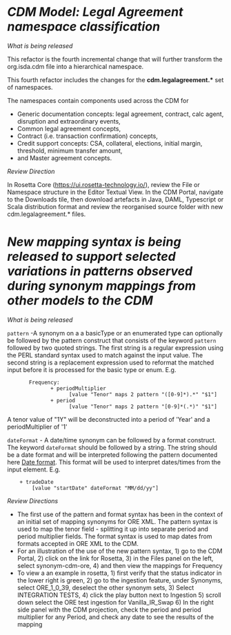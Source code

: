 # *CDM Model: Legal Agreement namespace classification*

_What is being released_

This refactor is the fourth incremental change that will further transform the org.isda.cdm file into a hierarchical namespace.

This fourth refactor includes the changes for the __cdm.legalagreement.*__ set of namespaces.

The namespaces contain components used across the CDM for 
* Generic documentation concepts: legal agreement, contract, calc agent, disruption and extraordinary events,
* Common legal agreement concepts,
* Contract (i.e. transaction confirmation) concepts, 
* Credit support concepts: CSA, collateral, elections, initial margin, threshold, minimum transfer amount,
* and Master agreement concepts.

_Review Direction_

In Rosetta Core (https://ui.rosetta-technology.io/), review the File or Namespace structure in the Editor Textual View. In the CDM Portal, 
navigate to the Downloads tile, then download artefacts in Java, DAML, Typescript or Scala distribution format and review the reorganised source folder with new cdm.legalagreement.* files.

# *New mapping syntax is being released to support selected variations in patterns observed during synonym mappings from other models to the CDM*

_What is being released_

`pattern` -A synonym on a a basicType or an enumerated type can optionally be followed by the pattern construct that consists of the keyword `pattern` followed by two quoted strings. 
The first string is a regular expression using the PERL standard syntax used to match against the input value. The second string is a replacement expression used to reformat the matched input before it is processed for the basic type or enum. E.g.
```
       Frequency:
              + periodMultiplier
                    [value "Tenor" maps 2 pattern "([0-9]*).*" "$1"]
              + period
                    [value "Tenor" maps 2 pattern "[0-9]*(.*)" "$1"]
```
A tenor value of "1Y" will be deconstructed into a period of 'Year' and a periodMultiplier of '1'

`dateFormat` - A date/time synonym can be followed by a format construct. The keyword `dateFormat` should be followed by a string. 
The string should be a date format and will be interpreted following the pattern documented here [Date format](https://docs.oracle.com/javase/8/docs/api/java/time/format/DateTimeFormatter.html). This format will be used to interpret dates/times from the input element.
E.g.
```
	+ tradeDate
        [value "startDate" dateFormat "MM/dd/yy"]
```
_Review Directions_

 - The first use of the pattern and format syntax has been in the context of an initial set of mapping synonyms for ORE XML.  The pattern syntax is used to map the tenor field - splitting it up into separate period and period multiplier fields. The format syntax is used to map dates from formats accepted in ORE XML to the CDM. 
 - For an illustration of the use of the new pattern syntax, 1) go to the CDM Portal, 2) click on the link for Rosetta, 3) in the Files panel on the left, select synonym-cdm-ore, 4) and then view the mappings for Frequency 
 - To view a an example in rosetta, 1) first verify that the status indicator in the lower right is green, 2) go to the ingestion feature, under Synonyms, select ORE_1_0_39,  deselect the other synonym sets, 3) Select INTEGRATION TESTS, 4) click the play button next to Ingestion 5) scroll down select the ORE test ingestion for Vanilla_IR_Swap 6) In the right side panel with the CDM projection, check the period and period multiplier for any Period, and check any date to see the results of the mapping
